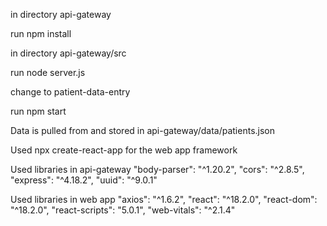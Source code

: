 in directory api-gateway

run npm install

in directory api-gateway/src

run node server.js 

change to patient-data-entry

run npm start

Data is pulled from and stored in api-gateway/data/patients.json

Used npx create-react-app for the web app framework

Used libraries in api-gateway
    "body-parser": "^1.20.2",
    "cors": "^2.8.5",
    "express": "^4.18.2",
    "uuid": "^9.0.1"

Used libraries in web app
    "axios": "^1.6.2",
    "react": "^18.2.0",
    "react-dom": "^18.2.0",
    "react-scripts": "5.0.1",
    "web-vitals": "^2.1.4"
